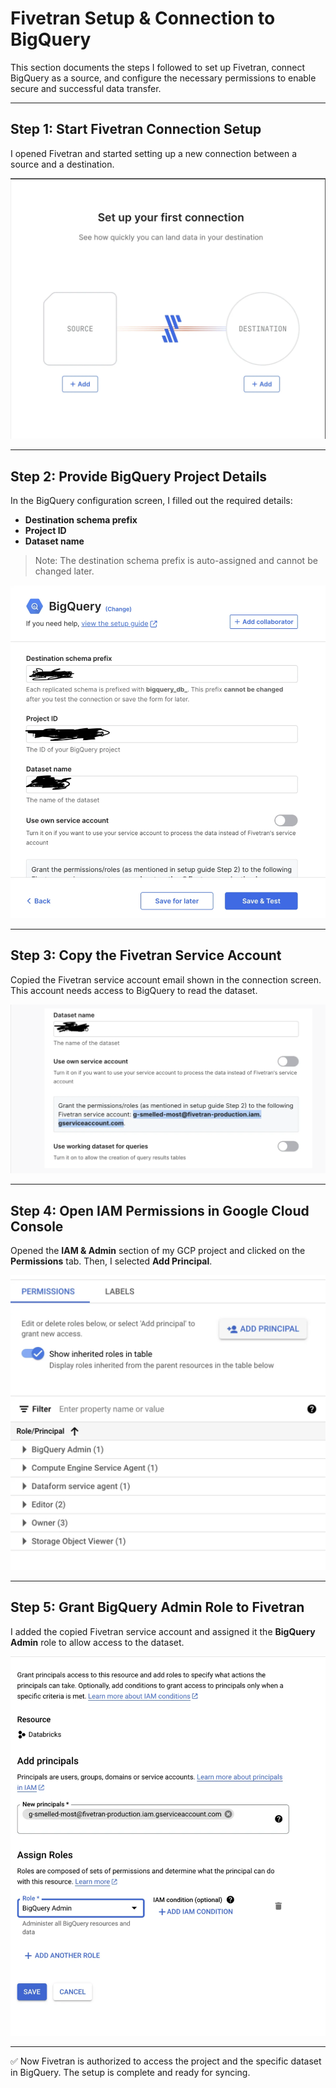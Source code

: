 # Fivetran Setup & Connection to BigQuery

This section documents the steps I followed to set up Fivetran, connect BigQuery as a source, and configure the necessary permissions to enable secure and successful data transfer.

---

## Step 1: Start Fivetran Connection Setup

I opened Fivetran and started setting up a new connection between a source and a destination.

![Start Fivetran Setup](../images/4-Setup_Fivetran_Connection.png)

---

## Step 2: Provide BigQuery Project Details

In the BigQuery configuration screen, I filled out the required details:

- **Destination schema prefix**
- **Project ID**
- **Dataset name**

> Note: The destination schema prefix is auto-assigned and cannot be changed later.

![GCP Project Details](../images/5-Providing_GCP_details.png)

---

## Step 3: Copy the Fivetran Service Account

Copied the Fivetran service account email shown in the connection screen. This account needs access to BigQuery to read the dataset.

![Copy Service Account](../images/6-Copy_Fivetran_service_account.png)

---

## Step 4: Open IAM Permissions in Google Cloud Console

Opened the **IAM & Admin** section of my GCP project and clicked on the **Permissions** tab. Then, I selected **Add Principal**.

![Open Permissions Tab](../images/7-Permissions.png)

---

## Step 5: Grant BigQuery Admin Role to Fivetran

I added the copied Fivetran service account and assigned it the **BigQuery Admin** role to allow access to the dataset.

![Add Principal](../images/8-Add_Principales.png)

---

✅ Now Fivetran is authorized to access the project and the specific dataset in BigQuery. The setup is complete and ready for syncing.
